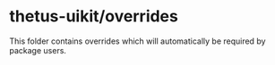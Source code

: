 # thetus-uikit/overrides

This folder contains overrides which will automatically be required by package users.
